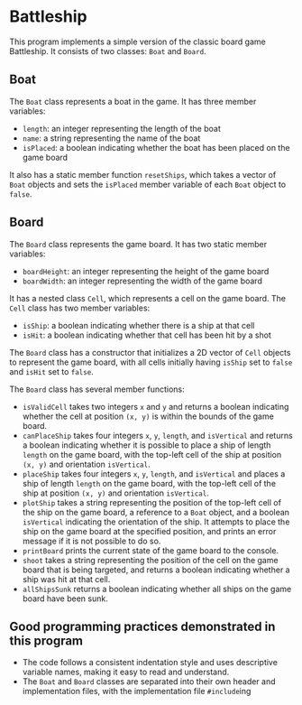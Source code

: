 # Battleship

This program implements a simple version of the classic board game Battleship. It consists of two classes: `Boat` and `Board`.

## Boat

The `Boat` class represents a boat in the game. It has three member variables:

- `length`: an integer representing the length of the boat
- `name`: a string representing the name of the boat
- `isPlaced`: a boolean indicating whether the boat has been placed on the game board

It also has a static member function `resetShips`, which takes a vector of `Boat` objects and sets the `isPlaced` member variable of each `Boat` object to `false`.

## Board

The `Board` class represents the game board. It has two static member variables:

- `boardHeight`: an integer representing the height of the game board
- `boardWidth`: an integer representing the width of the game board

It has a nested class `Cell`, which represents a cell on the game board. The `Cell` class has two member variables:

- `isShip`: a boolean indicating whether there is a ship at that cell
- `isHit`: a boolean indicating whether that cell has been hit by a shot

The `Board` class has a constructor that initializes a 2D vector of `Cell` objects to represent the game board, with all cells initially having `isShip` set to `false` and `isHit` set to `false`.

The `Board` class has several member functions:

- `isValidCell` takes two integers `x` and `y` and returns a boolean indicating whether the cell at position `(x, y)` is within the bounds of the game board.
- `canPlaceShip` takes four integers `x`, `y`, `length`, and `isVertical` and returns a boolean indicating whether it is possible to place a ship of length `length` on the game board, with the top-left cell of the ship at position `(x, y)` and orientation `isVertical`.
- `placeShip` takes four integers `x`, `y`, `length`, and `isVertical` and places a ship of length `length` on the game board, with the top-left cell of the ship at position `(x, y)` and orientation `isVertical`.
- `plotShip` takes a string representing the position of the top-left cell of the ship on the game board, a reference to a `Boat` object, and a boolean `isVertical` indicating the orientation of the ship. It attempts to place the ship on the game board at the specified position, and prints an error message if it is not possible to do so.
- `printBoard` prints the current state of the game board to the console.
- `shoot` takes a string representing the position of the cell on the game board that is being targeted, and returns a boolean indicating whether a ship was hit at that cell.
- `allShipsSunk` returns a boolean indicating whether all ships on the game board have been sunk.

## Good programming practices demonstrated in this program

- The code follows a consistent indentation style and uses descriptive variable names, making it easy to read and understand.
- The `Boat` and `Board` classes are separated into their own header and implementation files, with the implementation file `#include`ing